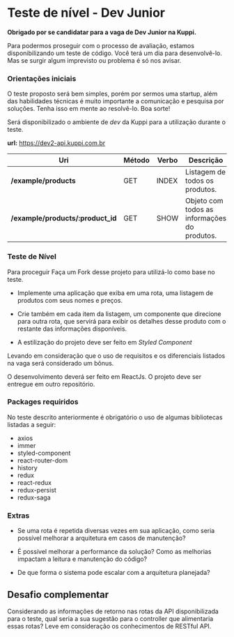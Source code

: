# Teste de nível - Dev Junior

**Obrigado por se candidatar para a vaga de Dev Junior na Kuppi.**

Para podermos proseguir com o processo de avaliação, estamos disponibilizando um teste de código. Você terá um dia para desenvolvê-lo. Mas se surgir algum imprevisto ou problema é só nos avisar.

### **Orientações iniciais**

O teste proposto será bem simples, porém por sermos uma startup, além das habilidades técnicas é muito importante a comunicação e pesquisa por soluções. Tenha isso em mente ao resolvê-lo. Boa sorte!

Será disponibilizado o ambiente de *dev* da Kuppi para a utilização durante o teste.

**url:** https://dev2-api.kuppi.com.br

| Uri | Método | Verbo | Descrição
|---|---|---|---|
| **/example/products**  | GET | INDEX | Listagem de todos os produtos.
| **/example/products/:product_id**  | GET | SHOW | Objeto com todos as informações do produtos.

### **Teste de Nível**

Para proceguir Faça um Fork desse projeto para utilizá-lo como base no teste.

- Implemente uma aplicação que exiba em uma rota, uma listagem de produtos com seus nomes e preços.

- Crie também em cada item da listagem, um componente que direcione para outra rota, que servirá para exibir os detalhes desse produto com o restante das informações disponíveis.

- A estilização do projeto deve ser feito em *Styled Component*

Levando em consideração que o uso de requisitos e os diferenciais listados na vaga será considerado um bônus.

O desenvolvimento deverá ser feito em ReactJs. O projeto deve ser entregue em outro repositório.

### **Packages requiridos**

No teste descrito anteriormente é obrigatório o uso de algumas bibliotecas listadas a seguir:

- axios
- immer
- styled-component
- react-router-dom
- history
- redux
- react-redux
- redux-persist
- redux-saga

### **Extras**

- Se uma rota é repetida diversas vezes em sua aplicação, como seria possível melhorar a arquitetura em casos de manutenção?

- É possível melhorar a performance da solução? Como as melhorias impactam a leitura e manutenção do código?

- De que forma o sistema pode escalar com a arquitetura planejada?

## **Desafio complementar**

Considerando as informações de retorno nas rotas da API disponibilizada para o teste, qual seria a sua sugestão para o controller que alimentaria essas rotas? Leve em consideração os conhecimentos de RESTful API.

